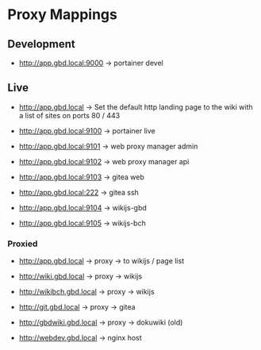 # Proxy Mappings

## Development

  * http://app.gbd.local:9000 -> portainer devel

## Live

  * http://app.gbd.local -> Set the default http landing page to the wiki with a list of sites on
    ports 80 / 443

  * http://app.gbd.local:9100 -> portainer live
  * http://app.gbd.local:9101 -> web proxy manager admin
  * http://app.gbd.local:9102 -> web proxy manager api
  * http://app.gbd.local:9103 -> gitea web
  * http://app.gbd.local:222 -> gitea ssh
  * http://app.gbd.local:9104 -> wikijs-gbd
  * http://app.gbd.local:9105 -> wikijs-bch


### Proxied

  * http://app.gbd.local -> proxy -> to wikijs / page list
  * http://wiki.gbd.local -> proxy -> wikijs
  * http://wikibch.gbd.local -> proxy -> wikijs


  * http://git.gbd.local -> proxy -> gitea
  * http://gbdwiki.gbd.local -> proxy -> dokuwiki (old)
  * http://webdev.gbd.local -> nginx host
